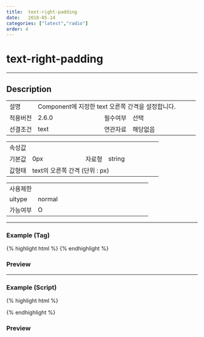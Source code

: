 ```yaml
---
title:  text-right-padding
date:   2018-05-14
categories: ["latest","radio"]
order: 4
---
```


text-right-padding
===

---

## Description

<table style="width:100%">
    <colgroup>
        <col width="15%"/>
        <col width="35%"/>
        <col width="15%"/>
        <col width="35%"/>
    </colgroup>
    <tr>
        <td class="tdTitle">설명</td>
        <td colspan="3">Component에 지정한 text 오른쪽 간격을 설정합니다.</td>
    </tr>
    <tr>
        <td class="tdTitle">적용버전</td>
        <td>2.6.0</td>
        <td class="tdTitle">필수여부</td>
        <td>선택</td>
    </tr>
    <tr>
        <td class="tdTitle">선결조건</td>
        <td>text</td>
        <td class="tdTitle">연관자료</td>
        <td>해당없음</td>
    </tr>
</table>
<table style="width:100%">
    <colgroup>
        <col width="15%"/>
        <col width="35%"/>
        <col width="15%"/>
        <col width="35%"/>
    </colgroup>
    <tr>
        <td class="tdTitle tdBg" colspan="4">속성값</td>
    </tr>
    <tr>
        <td class="tdTitle">기본값</td>
        <td>0px</td>
        <td class="tdTitle">자료형</td>
        <td>string</td>
    </tr>
    <tr>
        <td class="tdTitle">값형태</td>
        <td colspan="3">text의 오른쪽 간격 (단위 : px)</td>
    </tr>
</table>
<table style="width:100%">
    <colgroup>
        <col width="20%"/>
        <col width="20%"/>
        <col width="20%"/>
        <col width="20%"/>
        <col width="20%"/>
    </colgroup>
    <tr>
        <td class="tdTitle tdBg" colspan="5">사용제한</td>
    </tr>
    <tr>
        <td>uitype</td>
        <td class="tdCenter">normal</td>
        <td></td>
        <td></td>
        <td></td>
    </tr>
    <tr>
        <td>가능여부</td>
        <td class="tdBlue tdCenter">O</td>
        <td></td>
        <td></td>
        <td></td>
    </tr>
</table>

---
### Example (Tag)

{% highlight html %}
<sbux-radio id="sbIdx1" name="sbTagNm" uitype="normal" text="SBUx Radio1" text-right-padding="30px"></sbux-radio>
<sbux-radio id="sbIdx2" name="sbTagNm" uitype="normal" text="SBUx Radio2" text-right-padding="30px"></sbux-radio>
<sbux-radio id="sbIdx3" name="sbTagNm" uitype="normal" text="SBUx Radio3" text-right-padding="30px"></sbux-radio>
{% endhighlight %}

### Preview

<sbux-radio id="sbIdx1" name="sbTagNm" uitype="normal" text="SBUx Radio1" text-right-padding="30px"></sbux-radio>
<sbux-radio id="sbIdx2" name="sbTagNm" uitype="normal" text="SBUx Radio2" text-right-padding="30px"></sbux-radio>
<sbux-radio id="sbIdx3" name="sbTagNm" uitype="normal" text="SBUx Radio3" text-right-padding="30px"></sbux-radio>

---
### Example (Script)

{% highlight html %}
<div id="sbArea1"></div>
<div id="sbArea2"></div>
<div id="sbArea3"></div>
<script>
    $(document).ready(function(){
        $('#sbArea1').sbRadio({
            name : 'sbScriptNm',
            uitype : 'normal',
            text : 'SBUx Radio1',
            textRightPadding : '30px'
        });
        $('#sbArea2').sbRadio({
            name : 'sbScriptNm',
            uitype : 'normal',
            text : 'SBUx Radio2',
            textRightPadding : '30px'
        });
        $('#sbArea3').sbRadio({
            name : 'sbScriptNm',
            uitype : 'normal',
            text : 'SBUx Radio3',
            textRightPadding : '30px'
        });
    }); 
</script>
{% endhighlight %}

### Preview 

<div id="sbArea1"></div>
<div id="sbArea2"></div>
<div id="sbArea3"></div>
<script>
    $(document).ready(function(){
        $('#sbArea1').sbRadio({
            name : 'sbScriptNm',
            uitype : 'normal',
            text : 'SBUx Radio1',
            textRightPadding : '30px'
        });
        $('#sbArea2').sbRadio({
            name : 'sbScriptNm',
            uitype : 'normal',
            text : 'SBUx Radio2',
            textRightPadding : '30px'
        });
        $('#sbArea3').sbRadio({
            name : 'sbScriptNm',
            uitype : 'normal',
            text : 'SBUx Radio3',
            textRightPadding : '30px'
        });
    });  
</script>